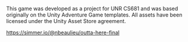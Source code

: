This game was developed as a project for UNR CS681 and was based originally on the Unity Adventure Game templates. All assets have been licensed under the Unity Asset Store agreement.


https://simmer.io/@nbeaulieu/outta-here-final
